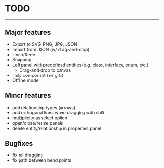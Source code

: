 # TODO
<hr>

## Major features
- Export to SVG, PNG, JPG, JSON
- Import from JSON (w/ drag-and-drop)
- Undo/Redo
- Snapping
- Left panel with predefined entities (e.g. class, interface, enum, etc.)
    - Drag-and-drop to canvas
- Help component (w/ gifs)
- Offline mode

## Minor features
- add relationship types (arrows)
- add orthogonal lines when dragging with shift
- multiplicity as select option
- open/close/resize panels
- delete entity/relationship in properties panel

## Bugfixes
- fix rel dragging
- fix path between bend points
